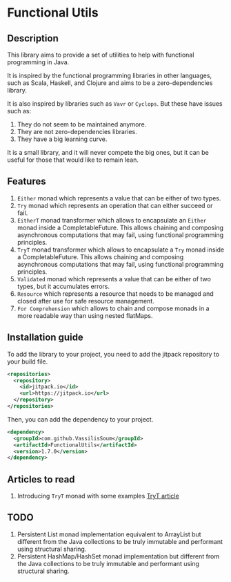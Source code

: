 # Functional Utils

## Description

This library aims to provide a set of utilities to help with functional programming in Java. 

It is inspired by the functional programming libraries in other languages, such as Scala, Haskell, and Clojure and aims 
to be a zero-dependencies library.

It is also inspired by libraries such as `Vavr` or `Cyclops`. But these have issues such as:
1. They do not seem to be maintained anymore.
2. They are not zero-dependencies libraries.
3. They have a big learning curve.

It is a small library, and it will never compete the big ones, but it can be useful for those that would like to remain lean.

## Features

1. `Either` monad which represents a value that can be either of two types.
2. `Try` monad which represents an operation that can either succeed or fail.
3. `EitherT` monad transformer which allows to encapsulate an `Either` monad inside a CompletableFuture. This allows chaining and composing asynchronous computations that may
fail, using functional programming principles.
4. `TryT` monad transformer which allows to encapsulate a `Try` monad inside a CompletableFuture. This allows chaining and composing asynchronous computations that may fail, using functional programming principles.
5. `Validated` monad which represents a value that can be either of two types, but it accumulates errors.
6. `Resource` which represents a resource that needs to be managed and closed after use for safe resource management.
7. `For Comprehension` which allows to chain and compose monads in a more readable way than using nested flatMaps.

## Installation guide

To add the library to your project, you need to add the jitpack repository to your build file.

```xml
<repositories>
  <repository>
    <id>jitpack.io</id>
    <url>https://jitpack.io</url>
  </repository>
</repositories>

```

Then, you can add the dependency to your project.

```xml
<dependency>
  <groupId>com.github.VassilisSoum</groupId>
  <artifactId>FunctionalUtils</artifactId>
  <version>1.7.0</version>
</dependency>
```

## Articles to read

1. Introducing `TryT` monad with some examples [TryT article](https://www.catnipcoder.com/monad-transformer-in-java-part1)

## TODO
1. Persistent List monad implementation equivalent to ArrayList but different from the Java collections to be truly immutable and performant using structural sharing.
2. Persistent HashMap/HashSet monad implementation but different from the Java collections to be truly immutable and performant using structural sharing.